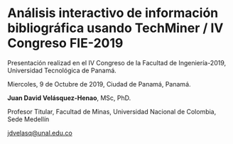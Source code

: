 # Análisis interactivo de información bibliográfica usando TechMiner / IV Congreso FIE-2019


Presentación realizad en el IV Congreso de la Facultad de Ingeniería-2019, Universidad Tecnológica de Panamá.

Miercoles, 9 de Octubre de 2019, Ciudad de Panamá, Panamá.

**Juan David Velásquez-Henao**, MSc, PhD.

Profesor Titular, Facultad de Minas, Universidad Nacional de Colombia, Sede Medellín 

jdvelasq@unal.edu.co




